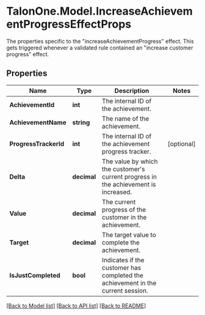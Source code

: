 # TalonOne.Model.IncreaseAchievementProgressEffectProps
The properties specific to the \"increaseAchievementProgress\" effect. This gets triggered whenever a validated rule contained an \"increase customer progress\" effect.
## Properties

Name | Type | Description | Notes
------------ | ------------- | ------------- | -------------
**AchievementId** | **int** | The internal ID of the achievement. | 
**AchievementName** | **string** | The name of the achievement. | 
**ProgressTrackerId** | **int** | The internal ID of the achievement progress tracker. | [optional] 
**Delta** | **decimal** | The value by which the customer&#39;s current progress in the achievement is increased. | 
**Value** | **decimal** | The current progress of the customer in the achievement. | 
**Target** | **decimal** | The target value to complete the achievement. | 
**IsJustCompleted** | **bool** | Indicates if the customer has completed the achievement in the current session. | 

[[Back to Model list]](../README.md#documentation-for-models) [[Back to API list]](../README.md#documentation-for-api-endpoints) [[Back to README]](../README.md)

